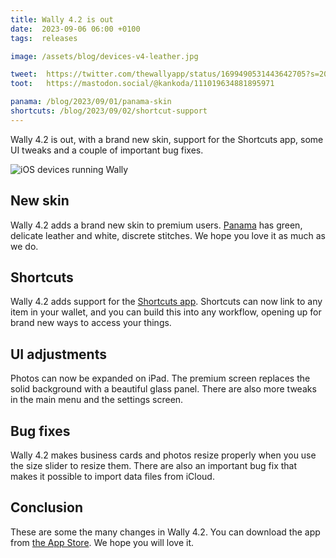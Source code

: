 ```yaml
---
title: Wally 4.2 is out
date:  2023-09-06 06:00 +0100
tags:  releases

image: /assets/blog/devices-v4-leather.jpg

tweet:  https://twitter.com/thewallyapp/status/1699490531443642705?s=20
toot:   https://mastodon.social/@kankoda/111019634881895971

panama: /blog/2023/09/01/panama-skin
shortcuts: /blog/2023/09/02/shortcut-support
---
```


Wally 4.2 is out, with a brand new skin, support for the Shortcuts app, some UI tweaks and a couple of important bug fixes. 

![iOS devices running Wally]({{page.image}} "Wally 4.2")


## New skin

Wally 4.2 adds a brand new skin to premium users. [Panama]({{page.panama}}) has green, delicate leather and white, discrete stitches. We hope you love it as much as we do.


## Shortcuts

Wally 4.2 adds support for the [Shortcuts app]({{page.shortcuts}}). Shortcuts can now link to any item in your wallet, and you can build this into any workflow, opening up for brand new ways to access your things.


## UI adjustments

Photos can now be expanded on iPad. The premium screen replaces the solid background with a beautiful glass panel. There are also more tweaks in the main menu and the settings screen.


## Bug fixes

Wally 4.2 makes business cards and photos resize properly when you use the size slider to resize them. There are also an important bug fix that makes it possible to import data files from iCloud.


## Conclusion

These are some the many changes in Wally 4.2. You can download the app from [the App Store]({{site.appstore_url}}). We hope you will love it.